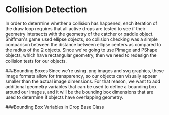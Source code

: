 # Collision Detection

In order to determine whether a collision has happened, each iteration of the draw loop requires that all active drops are tested to see if their geometry intersects with the geometry of the catcher or paddle object.  Shiffman's game used ellipse objects, so collision checking was a simple comparison between the distance between ellipse centers as compared to the radius of the 2 objects.  Since we're going to use PImage and PShape objects, which have rectangular geometry, then we need to redesign the collision tests for our objects.  

###Bounding Boxes
Since we're using .png images and svg graphics, these image formats allow for transparency, so our objects can visually appear smaller than the actual image dimensions.  For that reason, we want to add additional geometry variables that can be used to define a bounding box around our images, and it will be the bounding box dimensions that are used to determine if objects have overlapping geometry.

###Bounding Box Variables in Drop Base Class




